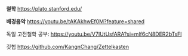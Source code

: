 **철학** 
https://plato.stanford.edu/


**배경음악**
https://youtu.be/tAKAkhwEf0M?feature=shared

독일 고전철학 공부: https://youtu.be/V7IUtUsfARA?si=mlf6cN8DER2bTsFl



깃헙
https://github.com/KangnChang/Zettelkasten